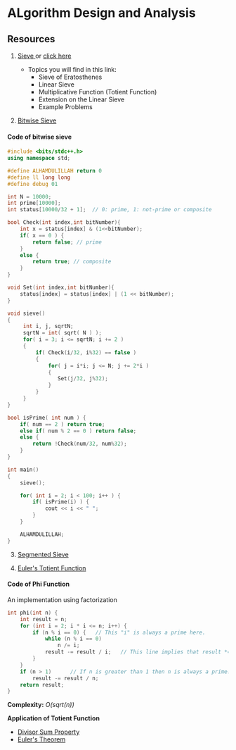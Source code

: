 # ALgorithm Design and Analysis

## Resources

1. <a href = "https://codeforces.com/blog/entry/54090"> Sieve </a> or <a href = "https://cp-algorithms.com/algebra/sieve-of-eratosthenes.html"> click here </a>
	- Topics you will find in this link:
		- Sieve of Eratosthenes
		- Linear Sieve
		- Multiplicative Function (Totient Function)
		- Extension on the Linear Sieve
		- Example Problems

2. <a href = "http://www.shafaetsplanet.com/?p=855"> Bitwise Sieve </a>

#### Code of bitwise sieve

```C++
#include <bits/stdc++.h>
using namespace std;

#define ALHAMDULILLAH return 0
#define ll long long
#define debug 01

int N = 10000;
int prime[10000]; 
int status[10000/32 + 1];  // 0: prime, 1: not-prime or composite

bool Check(int index,int bitNumber){
	int x = status[index] & (1<<bitNumber);
	if( x == 0 ) {
		return false; // prime
	}
	else {
		return true; // composite
	}
}

void Set(int index,int bitNumber){	
	status[index] = status[index] | (1 << bitNumber);
}

void sieve()
{
     int i, j, sqrtN; 
     sqrtN = int( sqrt( N ) );
     for( i = 3; i <= sqrtN; i += 2 ) 
     {
		 if( Check(i/32, i%32) == false )
		 {
	 		 for( j = i*i; j <= N; j += 2*i )
			 {
				Set(j/32, j%32);
	 		 }
		 }
	 }	 	
}

bool isPrime( int num ) {
	if( num == 2 ) return true;
	else if( num % 2 == 0 ) return false;
	else {
		return !Check(num/32, num%32);
	}
}

int main()
{
	sieve();

	for( int i = 2; i < 100; i++ ) {
		if( isPrime(i) ) {
			cout << i << " ";
		}
	}

	ALHAMDULILLAH;
}
```

3. <a href = "https://cp-algorithms.com/algebra/sieve-of-eratosthenes.html#segmented-sieve"> Segmented Sieve </a>


4. <a href = "https://cp-algorithms.com/algebra/phi-function.html"> Euler's Totient Function </a>

#### Code of Phi Function

An implementation using factorization

```C++
int phi(int n) {
    int result = n;
    for (int i = 2; i * i <= n; i++) {
        if (n % i == 0) {	// This "i" is always a prime here.
            while (n % i == 0)
                n /= i;
            result -= result / i;	// This line implies that result *= (1-1/i); where "i" is a prime.
        }
    }
    if (n > 1)		// If n is greater than 1 then n is always a prime.
        result -= result / n;
    return result;
}
```

**Complexity:** _O(sqrt(n))_

**Application of Totient Function**
* <a href = "https://cp-algorithms.com/algebra/phi-function.html#divsum"> Divisor Sum Property </a>
* <a href = "https://cp-algorithms.com/algebra/phi-function.html#application"> Euler's Theorem </a>



